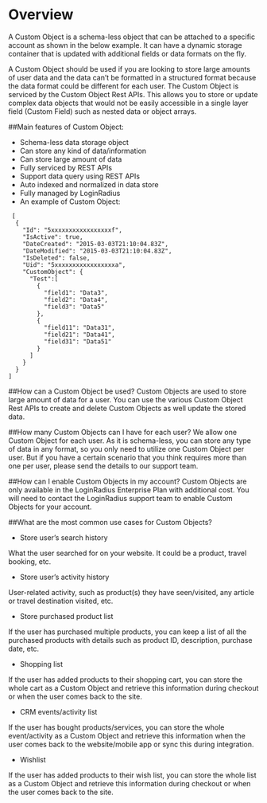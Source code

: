 Overview
===
A Custom Object is a schema-less object that can be attached to a specific account as shown in the below example. It can have a dynamic storage container that is updated with additional fields or data formats on the fly.

A Custom Object should be used if you are looking to store large amounts of user data and the data can’t be formatted in a structured format because the data format could be different for each user. The Custom Object is serviced by the Custom Object Rest APIs. This allows you to store or update complex data objects that would not be easily accessible in a single layer field (Custom Field) such as nested data or object arrays.

##Main features of Custom Object:

 - Schema-less data storage object
 - Can store any kind of data/information
 - Can store large amount of data
 - Fully serviced by REST APIs
 - Support data query using REST APIs
 - Auto indexed and normalized in data store
 - Fully managed by LoginRadius
 - An example of Custom Object:

```
 [
  {
    "Id": "5xxxxxxxxxxxxxxxxxf",
    "IsActive": true,
    "DateCreated": "2015-03-03T21:10:04.83Z",
    "DateModified": "2015-03-03T21:10:04.83Z",
    "IsDeleted": false,
    "Uid": "5xxxxxxxxxxxxxxxxxa",
    "CustomObject": {
      "Test":[
        {
          "field1": "Data3",
          "field2": "Data4",
          "field3": "Data5"
        },
        {
          "field11": "Data31",
          "field21": "Data41",
          "field31": "Data51"
        }
      ]
    }
  }
]
```
##How can a Custom Object be used?
Custom Objects are used to store large amount of data for a user. You can use the various Custom Object Rest APIs to create and delete Custom Objects as well update the stored data.

##How many Custom Objects can I have for each user?
We allow one Custom Object for each user. As it is schema-less, you can store any type of data in any format, so you only need to utilize one Custom Object per user. But if you have a certain scenario that you think requires more than one per user, please send the details to our support team.

##How can I enable Custom Objects in my account?
Custom Objects are only available in the LoginRadius Enterprise Plan with additional cost. You will need to contact the LoginRadius support team to enable Custom Objects for your account.

##What are the most common use cases for Custom Objects?
 - Store user’s search history

What the user searched for on your website. It could be a product, travel booking, etc.

 - Store user’s activity history

User-related activity, such as product(s) they have seen/visited, any article or travel destination visited, etc.

 - Store purchased product list

If the user has purchased multiple products, you can keep a list of all the purchased products with details such as product ID, description, purchase date, etc.

 - Shopping list

If the user has added products to their shopping cart, you can store the whole cart as a Custom Object and retrieve this information during checkout or when the user comes back to the site.

 - CRM events/activity list

If the user has bought products/services, you can store the whole event/activity as a Custom Object and retrieve this information when the user comes back to the website/mobile app or sync this during integration.

 - Wishlist
 
If the user has added products to their wish list, you can store the whole list as a Custom Object and retrieve this information during checkout or when the user comes back to the site.
